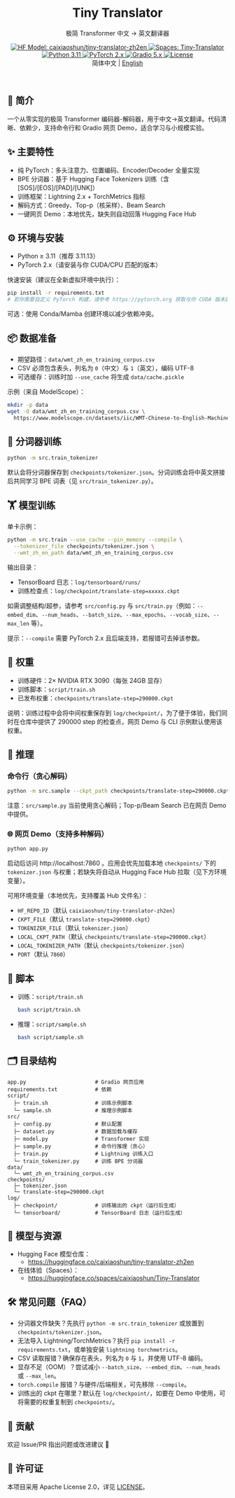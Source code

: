 <h1 align="center">Tiny Translator</h1>
<p align="center">极简 Transformer 中文 → 英文翻译器</p>

<p align="center">
  <a href="https://huggingface.co/caixiaoshun/tiny-translator-zh2en">
    <img alt="HF Model: caixiaoshun/tiny-translator-zh2en" src="https://img.shields.io/badge/HF%20Model-caixiaoshun%2Ftiny--translator--zh2en-FFD21E?logo=huggingface" />
  </a>
  <a href="https://huggingface.co/spaces/caixiaoshun/Tiny-Translator">
    <img alt="Spaces: Tiny-Translator" src="https://img.shields.io/badge/Spaces-Tiny--Translator-FFD21E?logo=gradio" />
  </a>
  <a href="#%E7%8E%AF%E5%A2%83%E4%B8%8E%E5%AE%89%E8%A3%85">
    <img alt="Python 3.11" src="https://img.shields.io/badge/Python-3.11-3776AB?logo=python" />
  </a>
  <a href="#%E6%A8%A1%E5%9E%8B%E8%AE%AD%E7%BB%83">
    <img alt="PyTorch 2.x" src="https://img.shields.io/badge/PyTorch-2.x-EE4C2C?logo=pytorch" />
  </a>
  <a href="#%E7%BD%91%E9%A1%B5-demo%E6%94%AF%E6%8C%81%E5%A4%9A%E7%A7%8D%E8%A7%A3%E7%A0%81">
    <img alt="Gradio 5.x" src="https://img.shields.io/badge/Gradio-5.x-FF7C00?logo=gradio" />
  </a>
  <a href="LICENSE">
    <img alt="License" src="https://img.shields.io/badge/License-Apache%202.0-blue.svg" />
  </a>
  <br/>
  简体中文 | <a href="README.en.md">English</a>
</p>

<br/>

## 🌟 简介

一个从零实现的极简 Transformer 编码器-解码器，用于中文→英文翻译。代码清晰、依赖少，支持命令行和 Gradio 网页 Demo，适合学习与小规模实验。

## ✨ 主要特性

- 纯 PyTorch：多头注意力、位置编码、Encoder/Decoder 全量实现
- BPE 分词器：基于 Hugging Face Tokenizers 训练（含 [SOS]/[EOS]/[PAD]/[UNK]）
- 训练框架：Lightning 2.x + TorchMetrics 指标
- 解码方式：Greedy、Top-p（核采样）、Beam Search
- 一键网页 Demo：本地优先，缺失则自动回落 Hugging Face Hub

## ⚙️ 环境与安装

- Python ≥ 3.11（推荐 3.11.13）
- PyTorch 2.x（请安装与你 CUDA/CPU 匹配的版本）

快速安装（建议在全新虚拟环境中执行）：

```bash
pip install -r requirements.txt
# 若你需要自定义 PyTorch 构建，请参考 https://pytorch.org 获取与你 CUDA 版本匹配的安装命令。
```

可选：使用 Conda/Mamba 创建环境以减少依赖冲突。

## 📦 数据准备

- 期望路径：`data/wmt_zh_en_training_corpus.csv`
- CSV 必须包含表头，列名为 `0`（中文）与 `1`（英文），编码 UTF-8
- 可选缓存：训练时加 `--use_cache` 将生成 `data/cache.pickle`

示例（来自 ModelScope）：

```bash
mkdir -p data
wget -O data/wmt_zh_en_training_corpus.csv \
  https://www.modelscope.cn/datasets/iic/WMT-Chinese-to-English-Machine-Translation-Training-Corpus/resolve/master/wmt_zh_en_training_corpus.csv
```

## 🧩 分词器训练

```bash
python -m src.train_tokenizer
```

默认会将分词器保存到 `checkpoints/tokenizer.json`。分词训练会将中英文拼接后共同学习 BPE 词表（见 `src/train_tokenizer.py`）。

## 🏋️ 模型训练

单卡示例：

```bash
python -m src.train --use_cache --pin_memory --compile \
  --tokenizer_file checkpoints/tokenizer.json \
  --wmt_zh_en_path data/wmt_zh_en_training_corpus.csv
```

输出目录：

- TensorBoard 日志：`log/tensorboard/runs/`
- 训练检查点：`log/checkpoint/translate-step=xxxxx.ckpt`

如需调整结构/超参，请参考 `src/config.py` 与 `src/train.py`（例如：`--embed_dim`、`--num_heads`、`--batch_size`、`--max_epochs`、`--vocab_size`、`--max_len` 等）。

提示：`--compile` 需要 PyTorch 2.x 且后端支持，若报错可去掉该参数。

## 🏅 权重

- 训练硬件：2× NVIDIA RTX 3090（每张 24GB 显存）
- 训练脚本：`script/train.sh`
- 已发布权重：`checkpoints/translate-step=290000.ckpt`

说明：训练过程中会将中间权重保存到 `log/checkpoint/`，为了便于体验，我们同时在仓库中提供了 290000 step 的检查点，网页 Demo 与 CLI 示例默认使用该权重。

## 🚀 推理

### 命令行（贪心解码）

```bash
python -m src.sample --ckpt_path checkpoints/translate-step=290000.ckpt --zh "早上好"
```

注意：`src/sample.py` 当前使用贪心解码；Top-p/Beam Search 已在网页 Demo 中提供。

### 🌐 网页 Demo（支持多种解码）

```bash
python app.py
```

启动后访问 http://localhost:7860 。应用会优先加载本地 `checkpoints/` 下的 `tokenizer.json` 与权重；若缺失将自动从 Hugging Face Hub 拉取（见下方环境变量）。

可用环境变量（本地优先，支持覆盖 Hub 文件名）：

- `HF_REPO_ID`（默认 `caixiaoshun/tiny-translator-zh2en`）
- `CKPT_FILE`（默认 `translate-step=290000.ckpt`）
- `TOKENIZER_FILE`（默认 `tokenizer.json`）
- `LOCAL_CKPT_PATH`（默认 `checkpoints/translate-step=290000.ckpt`）
- `LOCAL_TOKENIZER_PATH`（默认 `checkpoints/tokenizer.json`）
- `PORT`（默认 `7860`）

## 🧪 脚本

- 训练：`script/train.sh`

  ```bash
  bash script/train.sh
  ```

- 推理：`script/sample.sh`

  ```bash
  bash script/sample.sh
  ```

## 🗂️ 目录结构

```
app.py                      # Gradio 网页应用
requirements.txt            # 依赖
script/
  ├─ train.sh               # 训练示例脚本
  └─ sample.sh              # 推理示例脚本
src/
  ├─ config.py              # 默认配置
  ├─ dataset.py             # 数据加载与缓存
  ├─ model.py               # Transformer 实现
  ├─ sample.py              # 命令行推理（贪心）
  ├─ train.py               # Lightning 训练入口
  └─ train_tokenizer.py     # 训练 BPE 分词器
data/
  └─ wmt_zh_en_training_corpus.csv
checkpoints/
  ├─ tokenizer.json
  └─ translate-step=290000.ckpt
log/
  ├─ checkpoint/            # 训练输出的 ckpt（运行后生成）
  └─ tensorboard/           # TensorBoard 日志（运行后生成）
```

## 🔗 模型与资源

- Hugging Face 模型仓库：
  - https://huggingface.co/caixiaoshun/tiny-translator-zh2en
- 在线体验（Spaces）：
  - https://huggingface.co/spaces/caixiaoshun/Tiny-Translator

## 🛠️ 常见问题（FAQ）

- 分词器文件缺失？先执行 `python -m src.train_tokenizer` 或放置到 `checkpoints/tokenizer.json`。
- 无法导入 Lightning/TorchMetrics？执行 `pip install -r requirements.txt`，或单独安装 `lightning torchmetrics`。
- CSV 读取报错？确保存在表头，列名为 `0` 与 `1`，并使用 UTF-8 编码。
- 显存不足（OOM）？尝试减小 `--batch_size`、`--embed_dim`、`--num_heads` 或 `--max_len`。
- `torch.compile` 报错？与硬件/后端相关，可先移除 `--compile`。
- 训练出的 ckpt 在哪里？默认在 `log/checkpoint/`，如要在 Demo 中使用，可将需要的权重复制到 `checkpoints/`。

## 🤝 贡献

欢迎 Issue/PR 指出问题或改进建议 🙌

## 📄 许可证

本项目采用 Apache License 2.0，详见 [LICENSE](LICENSE)。
